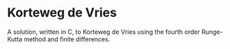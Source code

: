 # Korteweg de Vries

A solution, written in C, to Korteweg de Vries using the fourth order Runge-Kutta method and finite differences. 
